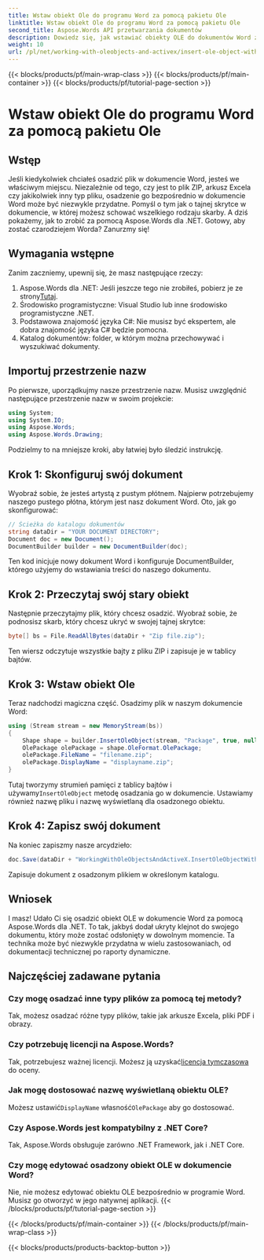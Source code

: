 ```yaml
---
title: Wstaw obiekt Ole do programu Word za pomocą pakietu Ole
linktitle: Wstaw obiekt Ole do programu Word za pomocą pakietu Ole
second_title: Aspose.Words API przetwarzania dokumentów
description: Dowiedz się, jak wstawiać obiekty OLE do dokumentów Word za pomocą Aspose.Words dla .NET. Postępuj zgodnie z naszym szczegółowym przewodnikiem krok po kroku, aby bezproblemowo osadzać pliki.
weight: 10
url: /pl/net/working-with-oleobjects-and-activex/insert-ole-object-with-ole-package/
---
```


{{< blocks/products/pf/main-wrap-class >}}
{{< blocks/products/pf/main-container >}}
{{< blocks/products/pf/tutorial-page-section >}}

# Wstaw obiekt Ole do programu Word za pomocą pakietu Ole

## Wstęp

Jeśli kiedykolwiek chciałeś osadzić plik w dokumencie Word, jesteś we właściwym miejscu. Niezależnie od tego, czy jest to plik ZIP, arkusz Excela czy jakikolwiek inny typ pliku, osadzenie go bezpośrednio w dokumencie Word może być niezwykle przydatne. Pomyśl o tym jak o tajnej skrytce w dokumencie, w której możesz schować wszelkiego rodzaju skarby. A dziś pokażemy, jak to zrobić za pomocą Aspose.Words dla .NET. Gotowy, aby zostać czarodziejem Worda? Zanurzmy się!

## Wymagania wstępne

Zanim zaczniemy, upewnij się, że masz następujące rzeczy:

1. Aspose.Words dla .NET: Jeśli jeszcze tego nie zrobiłeś, pobierz je ze strony[Tutaj](https://releases.aspose.com/words/net/).
2. Środowisko programistyczne: Visual Studio lub inne środowisko programistyczne .NET.
3. Podstawowa znajomość języka C#: Nie musisz być ekspertem, ale dobra znajomość języka C# będzie pomocna.
4. Katalog dokumentów: folder, w którym można przechowywać i wyszukiwać dokumenty.

## Importuj przestrzenie nazw

Po pierwsze, uporządkujmy nasze przestrzenie nazw. Musisz uwzględnić następujące przestrzenie nazw w swoim projekcie:

```csharp
using System;
using System.IO;
using Aspose.Words;
using Aspose.Words.Drawing;
```

Podzielmy to na mniejsze kroki, aby łatwiej było śledzić instrukcję.

## Krok 1: Skonfiguruj swój dokument

Wyobraź sobie, że jesteś artystą z pustym płótnem. Najpierw potrzebujemy naszego pustego płótna, którym jest nasz dokument Word. Oto, jak go skonfigurować:

```csharp
// Ścieżka do katalogu dokumentów
string dataDir = "YOUR DOCUMENT DIRECTORY";
Document doc = new Document();
DocumentBuilder builder = new DocumentBuilder(doc);
```

Ten kod inicjuje nowy dokument Word i konfiguruje DocumentBuilder, którego użyjemy do wstawiania treści do naszego dokumentu.

## Krok 2: Przeczytaj swój stary obiekt

Następnie przeczytajmy plik, który chcesz osadzić. Wyobraź sobie, że podnosisz skarb, który chcesz ukryć w swojej tajnej skrytce:

```csharp
byte[] bs = File.ReadAllBytes(dataDir + "Zip file.zip");
```

Ten wiersz odczytuje wszystkie bajty z pliku ZIP i zapisuje je w tablicy bajtów.

## Krok 3: Wstaw obiekt Ole

Teraz nadchodzi magiczna część. Osadzimy plik w naszym dokumencie Word:

```csharp
using (Stream stream = new MemoryStream(bs))
{
    Shape shape = builder.InsertOleObject(stream, "Package", true, null);
    OlePackage olePackage = shape.OleFormat.OlePackage;
    olePackage.FileName = "filename.zip";
    olePackage.DisplayName = "displayname.zip";
}
```

 Tutaj tworzymy strumień pamięci z tablicy bajtów i używamy`InsertOleObject` metodę osadzania go w dokumencie. Ustawiamy również nazwę pliku i nazwę wyświetlaną dla osadzonego obiektu.

## Krok 4: Zapisz swój dokument

Na koniec zapiszmy nasze arcydzieło:

```csharp
doc.Save(dataDir + "WorkingWithOleObjectsAndActiveX.InsertOleObjectWithOlePackage.docx");
```

Zapisuje dokument z osadzonym plikiem w określonym katalogu.

## Wniosek

I masz! Udało Ci się osadzić obiekt OLE w dokumencie Word za pomocą Aspose.Words dla .NET. To tak, jakbyś dodał ukryty klejnot do swojego dokumentu, który może zostać odsłonięty w dowolnym momencie. Ta technika może być niezwykle przydatna w wielu zastosowaniach, od dokumentacji technicznej po raporty dynamiczne. 

## Najczęściej zadawane pytania

### Czy mogę osadzać inne typy plików za pomocą tej metody?
Tak, możesz osadzać różne typy plików, takie jak arkusze Excela, pliki PDF i obrazy.

### Czy potrzebuję licencji na Aspose.Words?
 Tak, potrzebujesz ważnej licencji. Możesz ją uzyskać[licencja tymczasowa](https://purchase.aspose.com/temporary-license/) do oceny.

### Jak mogę dostosować nazwę wyświetlaną obiektu OLE?
 Możesz ustawić`DisplayName` własność`OlePackage` aby go dostosować.

### Czy Aspose.Words jest kompatybilny z .NET Core?
Tak, Aspose.Words obsługuje zarówno .NET Framework, jak i .NET Core.

### Czy mogę edytować osadzony obiekt OLE w dokumencie Word?
Nie, nie możesz edytować obiektu OLE bezpośrednio w programie Word. Musisz go otworzyć w jego natywnej aplikacji.
{{< /blocks/products/pf/tutorial-page-section >}}

{{< /blocks/products/pf/main-container >}}
{{< /blocks/products/pf/main-wrap-class >}}

{{< blocks/products/products-backtop-button >}}
